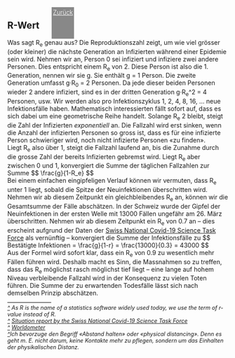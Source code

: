 <html>
  <head>
    <script src="https://polyfill.io/v3/polyfill.min.js?features=es6"></script>
<script id="MathJax-script" async src="https://cdn.jsdelivr.net/npm/mathjax@3.0.1/es5/tex-mml-chtml.js"></script>
    <title>Why to hold the r-value low</title>
    <meta charset="utf-8" />
    <meta http-equiv="expires" content="0">
  <style>
 /* FONTS */
 @import url("https://fonts.googleapis.com/css?family=Open+Sans+Condensed:300,700");
</style>
  </head>
  <body>
    <div style="display:flex;"><h2>R-Wert</h2> <a href="main" style="margin-left:2em;padding:3px;background-color:#888;color:#fff;font-weight:300;">Zurück</a></div>
    <div class="twocol">
    <div class="ntext">
   Was sagt R<sub>e</sub> genau aus? Die Reproduktionszahl zeigt, um wie viel grösser (oder kleiner) die nächste Generation an Infizierten während einer Epidemie sein wird. Nehmen wir an, Person 0 sei infiziert und infiziere zwei andere Personen. Dies entspricht einem R<sub>e</sub> von 2. Diese Person ist also die 1. Generation, nennen wir sie g. Sie enthält g = 1 Person. Die zweite Generation umfasst g&#183;R<sub>0</sub> = 2 Personen. Da jede dieser beiden Personen wieder 2 andere infiziert, sind es in der dritten Generation g&#183;R<sub>e</sub>^2 = 4 Personen, usw. Wir werden also pro Infektionszyklus 1, 2, 4, 8, 16, ... neue Infektionsfälle haben. Mathematisch interessierten fällt sofort auf, dass es sich dabei um eine geometrische Reihe handelt. Solange R<sub>e</sub> 2 bleibt, steigt die Zahl der Infizierten <em>exponentiell</em> an. Die Fallzahl wird erst sinken, wenn die Anzahl der infizierten Personen so gross ist, dass es für eine infizierte Person schwieriger wird, noch nicht infizierte Personen «zu finden».
    </div>
    <div class="ntext">
      Liegt R<sub>e</sub> also über 1, steigt die Fallzahl laufend an, bis die Zunahme durch die grosse Zahl der bereits Infizierten gebremst wird. Liegt R<sub>e</sub> aber zwischen 0 und 1, konvergiert die Summe der täglichen Fallzahlen zur Summe 
      $$
      \frac{g}{1-R_e}
      $$
    </div>
      <div class="ntext">
        Bei einem einfachen eingipfeligen Verlauf können wir vermuten, dass R<sub>e</sub> unter 1 liegt, sobald die Spitze der Neuinfektionen überschritten wird. Nehmen wir ab diesem Zeitpunkt ein gleichbleibendes R<sub>e</sub> an, können wir die Gesamtsumme der Fälle abschätzen. In der Schweiz wurde der Gipfel der Neuinfektionen in der ersten Welle mit 13000 Fällen ungefähr am 26. März überschritten. Nehmen wir ab diesem Zeitpunkt ein R<sub>e</sub> von 0.7 an – dies erscheint aufgrund der Daten der <a href="#ref2" id="rref2">Swiss National Covid-19 Science Task Force</a> als vernünftig – konvergiert die Summe der Infektionsfälle zu 
        $$
        Bestätigte Infektionen = \frac{g}{1-r} = \frac{13000}{0.3} = 43000
        $$
        </div>
    <div class="ntext">
      Aus der Formel wird sofort klar, dass ein R<sub>e</sub> von 0.9 zu wesentlich mehr Fällen führen wird. Deshalb macht es Sinn, die Massnahmen so zu treffen, dass das R<sub>e</sub> möglichst rasch möglichst tief liegt – eine lange auf hohem Niveau verbleibende Fallzahl wird in der Konsequenz zu vielen Toten führen.
      Die Summe der zu erwartenden Todesfälle lässt sich nach demselben Prinzip abschätzen. 
      </div>
    </div>
      <div id="foot" style="font-size:0.9em;margin-top:1em;font-style:italic;">
        <div style="border-top:1px solid #000000;width:100px;clear:both;height:4px;line-height:4px;">&nbsp;</div>
        <div id="ref1"><a href="#rref1">^</a> As R is the name of a statistics software widely used today, we use the term of r-value instead of R.</div>
        <div id="ref2"><a href="#rref2">^</a> <a href="https://ncs-tf.ch/de/lagebericht" target="_blank">Situation report by the Swiss National Covid-19 Science Task Force</a></div>
    <div id="ref2"><a href="#rref2">^</a> <a href="https://www.worldometers.info/coronavirus/" target="_blank">Worldometer</a></div>
        <div id="ref3"><a href="#rref3">^</a>Ich bevorzuge den Begriff «Abstand halten» oder «physical distancing». Denn es geht m. E. nicht darum, keine Kontakte mehr zu pflegen, sondern um das Einhalten der physikalischen Distanz.</div>
    </div>

